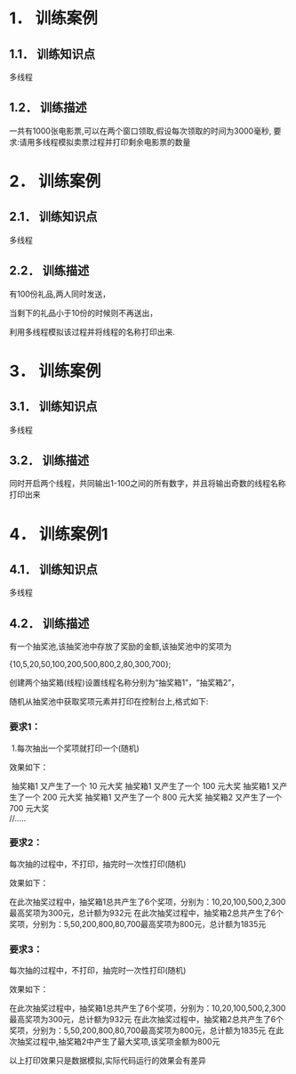 # 1． 训练案例

## 1.1． 训练知识点 

多线程

## 1.2． 训练描述 

一共有1000张电影票,可以在两个窗口领取,假设每次领取的时间为3000毫秒,
要求:请用多线程模拟卖票过程并打印剩余电影票的数量



#  2． 训练案例

##  2.1． 训练知识点

多线程  

## 2.2． 训练描述

有100份礼品,两人同时发送，

当剩下的礼品小于10份的时候则不再送出，

利用多线程模拟该过程并将线程的名称打印出来.



# 3． 训练案例

## 3.1． 训练知识点

多线程

## 3.2． 训练描述 

同时开启两个线程，共同输出1-100之间的所有数字，并且将输出奇数的线程名称打印出来

   



# 4． 训练案例1

## 4.1． 训练知识点

多线程

## 4.2． 训练描述 

有一个抽奖池,该抽奖池中存放了奖励的金额,该抽奖池中的奖项为

 {10,5,20,50,100,200,500,800,2,80,300,700}; 

创建两个抽奖箱(线程)设置线程名称分别为“抽奖箱1”，“抽奖箱2”，

随机从抽奖池中获取奖项元素并打印在控制台上,格式如下:

### 要求1：

​	1.每次抽出一个奖项就打印一个(随机)

效果如下：

​	抽奖箱1 又产生了一个 10 元大奖
	抽奖箱1 又产生了一个 100 元大奖
	抽奖箱1 又产生了一个 200 元大奖
	抽奖箱1 又产生了一个 800 元大奖	
	抽奖箱2 又产生了一个 700 元大奖			
	//.....

### 要求2：

每次抽的过程中，不打印，抽完时一次性打印(随机)

效果如下：

​	在此次抽奖过程中，抽奖箱1总共产生了6个奖项，分别为：10,20,100,500,2,300最高奖项为300元，总计额为932元
	在此次抽奖过程中，抽奖箱2总共产生了6个奖项，分别为：5,50,200,800,80,700最高奖项为800元，总计额为1835元

### 要求3：

每次抽的过程中，不打印，抽完时一次性打印(随机)

效果如下：

​	在此次抽奖过程中，抽奖箱1总共产生了6个奖项，分别为：10,20,100,500,2,300最高奖项为300元，总计额为932元
	在此次抽奖过程中，抽奖箱2总共产生了6个奖项，分别为：5,50,200,800,80,700最高奖项为800元，总计额为1835元
	在此次抽奖过程中,抽奖箱2中产生了最大奖项,该奖项金额为800元

以上打印效果只是数据模拟,实际代码运行的效果会有差异	

